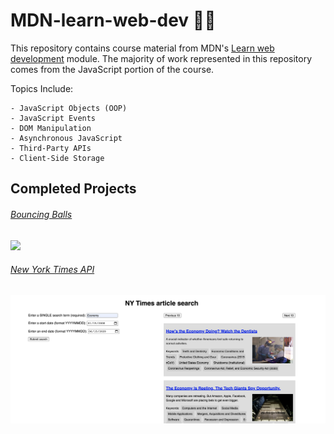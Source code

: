 # MDN-learn-web-dev 👨‍💻
This repository contains course material from MDN's [Learn web development](https://developer.mozilla.org/en-US/docs/Learn) module. The majority of work represented in this repository comes from the JavaScript portion of the course. 

Topics Include: 
```
- JavaScript Objects (OOP)
- JavaScript Events
- DOM Manipulation
- Asynchronous JavaScript
- Third-Party APIs
- Client-Side Storage
```

## Completed Projects

###### [Bouncing Balls](https://github.com/daniel-covelli/MDN-learn-web-dev/tree/master/js-objects/bounding-balls)
<img src="https://i.gyazo.com/9ee25c3d8ef0040ab72341b80d477c07.gif" width="900"/>

###### [New York Times API](https://github.com/daniel-covelli/MDN-learn-web-dev/tree/master/APIs/third-party)
<img src="resources/nytimes-api.png" width="900"/>
